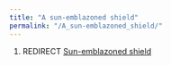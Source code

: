 ```yaml
---
title: "A sun-emblazoned shield"
permalink: "/A_sun-emblazoned_shield/"
---
```


1.  REDIRECT [Sun-emblazoned shield](Sun-emblazoned_shield "wikilink")